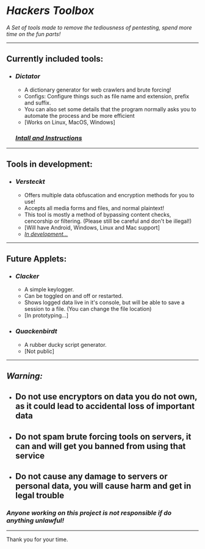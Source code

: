 # _**Hackers Toolbox**_

_A Set of tools made to remove the tediousness of pentesting, spend more time on the fun parts!_

________

## **Currently included tools:**

* ### _**Dictator**_

  * A dictionary generator for web crawlers and brute forcing!
  * Configs: Configure things such as file name and extension, prefix and suffix.
  * You can also set some details that the program normally asks you to automate the process and be more efficient
  * [Works on Linux, MacOS, Windows]

  ### _**[Intall and Instructions](/Dictator/Instructions.md)**_

________

## **Tools in development:**

* ### _**Versteckt**_

  * Offers multiple data obfuscation and encryption methods for you to use!
  * Accepts all media forms and files, and normal plaintext!
  * This tool is mostly a method of bypassing content checks, cencorship or filtering. (Please still be careful and don't be illegal!)
  * [Will have Android, Windows, Linux and Mac support]
  * _[In development...](/Versteckt/)_

________

## **Future Applets:**

* ### _**Clacker**_

  * A simple keylogger.
  * Can be toggled on and off or restarted.
  * Shows logged data live in it's console, but will be able to save a session to a file. (You can change the file location)
  * [In prototyping...]

* ### _**Quackenbirdt**_

  * A rubber ducky script generator.
  * [Not public]

--------

## _**Warning:**_

* ## Do not use encryptors on data you do not own, as it could lead to accidental loss of important data

* ## Do not spam brute forcing tools on servers, it can and will get you banned from using that service

* ## Do not cause any damage to servers or personal data, you will cause harm and get in legal trouble

### _**Anyone working on this project is not responsible if do anything unlawful!**_

________

Thank you for your time.

